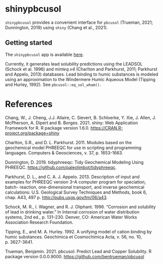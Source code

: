 
<!-- README.md is generated from README.Rmd. Please edit that file -->

# shinypbcusol

<!-- badges: start -->

<!-- badges: end -->

`shinypbcusol` provides a convenient interface for `pbcusol` (Trueman,
2021; Dunnington, 2019) using `shiny` (Chang et al., 2021).

## Getting started

The `shinypbcusol` app is available
[here](https://bentrueman.shinyapps.io/shinypbcusol/).

Currently, it generates lead solubility predictions using the LEADSOL
(Schock et al. 1996) and *minteq.v4* (Charlton and Parkhurst, 2011;
Parkhurst and Appelo, 2013) databases. Lead binding to humic substances
is modeled using an approximation to the Windermere Humic Aqueous Model
(Tipping and Hurley, 1992). See `pbcusol::eq_sol_wham()`.

# References

Chang, W., J. Cheng, J.J. Allaire, C. Sievert, B. Schloerke, Y. Xie, J.
Allen, J. McPherson, A. Dipert and B. Borges. 2021. shiny: Web
Application Framework for R. R package version 1.6.0.
<https://CRAN.R-project.org/package=shiny>

Charlton, S.R., and D. L. Parkhurst. 2011. Modules based on the
geochemical model PHREEQC for use in scripting and programming
languages. Computers & Geosciences, v. 37, p. 1653-1663.

Dunnington, D. 2019. tidyphreeqc: Tidy Geochemical Modeling Using
PHREEQC. <https://github.com/paleolimbot/tidyphreeqc>.

Parkhurst, D. L., and C. A. J. Appelo. 2013. Description of input and
examples for PHREEQC version 3–A computer program for speciation, batch-
reaction, one-dimensional transport, and inverse geochemical
calculations: U.S. Geological Survey Techniques and Methods, book 6,
chap. A43, 497 p. <http://pubs.usgs.gov/tm/06/a43>.

Schock, M. R., I. Wagner, and R. J. Oliphant. 1996. “Corrosion and
solubility of lead in drinking water.” In Internal corrosion of water
distribution systems, 2nd ed., p. 131–230. Denver, CO: American Water
Works Association Research Foundation.

Tipping, E., and M. A. Hurley. 1992. A unifying model of cation binding
by humic substances. Geochimica et Cosmochimica Acta, v. 56, no. 10,
p. 3627-3641.

Trueman, Benjamin. 2021. pbcusol: Predict Lead and Copper Solubility. R
package version 0.0.0.9000. <https://github.com/bentrueman/pbcusol>
